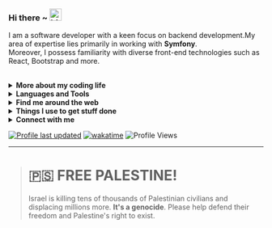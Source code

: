 ### Hi there ~ <img src="https://user-images.githubusercontent.com/1303154/88677602-1635ba80-d120-11ea-84d8-d263ba5fc3c0.gif" width="24px" alt="hi">

I am a software developer with a keen focus on backend development.My area of expertise lies primarily in working with **Symfony**.  
Moreover, I possess familiarity with diverse front-end technologies such as React, Bootstrap and more.  
<br/>


[//]: # (<!--More about my coding life-->)
<details>
<summary><strong>More about my coding life</strong></summary>
<br />

![Top Langs](https://github-readme-stats.vercel.app/api/top-langs/?username=habibun&layout=compact)
<br />

![Habibun's github stats](https://github-readme-stats.vercel.app/api?username=habibun&count_private=true&show_icons=true&theme=vue)
<br />

<img align="center" src="https://github-readme-streak-stats.herokuapp.com/?user=habibun" alt="Gift's LangStat" />  
<br />

## 🏆 GitHub Trophies

![](https://github-profile-trophy.vercel.app/?username=habibun&theme=discord&no-frame=true&no-bg=false&margin-w=4)

##
</details>


[//]: # (<!--Languages and Tools-->)
<details>
<summary><strong>Languages and Tools</strong></summary>
<br/>

**Back-end**  
<code><img height="30" src="https://upload.wikimedia.org/wikipedia/commons/2/27/PHP-logo.svg"></code>
<code><img height="30" src="https://upload.wikimedia.org/wikipedia/commons/d/d9/Node.js_logo.svg"></code>

**Front-end**  
<code><img height="30" src="https://upload.wikimedia.org/wikipedia/commons/3/33/Hypertext_markup_language.png"></code>
<code><img height="30" src="https://upload.wikimedia.org/wikipedia/commons/d/d5/CSS3_logo_and_wordmark.svg"></code>
<code><img height="30" src="https://upload.wikimedia.org/wikipedia/commons/3/3b/Javascript_Logo.png"></code>
<code><img height="30" src="https://upload.wikimedia.org/wikipedia/commons/a/a7/React-icon.svg"></code>

**Databases**  
<code><img height="30" src="https://upload.wikimedia.org/wikipedia/en/d/dd/MySQL_logo.svg"></code>
<code><img height="30" src="https://upload.wikimedia.org/wikipedia/commons/2/29/Postgresql_elephant.svg"></code>
<code><img height="30" src="https://upload.wikimedia.org/wikipedia/commons/e/eb/MongoDB_Logo.png"></code>
<code><img height="30" src="https://upload.wikimedia.org/wikipedia/commons/c/ca/MariaDB_colour_logo.svg"></code>

**Cloud Servers**  
<code><img height="30" src="https://upload.wikimedia.org/wikipedia/commons/9/93/Amazon_Web_Services_Logo.svg"></code>
<code><img height="30" src="https://upload.wikimedia.org/wikipedia/commons/f/ff/DigitalOcean_logo.svg"></code>
<code><img height="30" src="https://platform.sh/platform-logos/full/white/Platformsh_logo_white.png"></code>

**Tools**  
<code><img height="30" src="https://www.docker.com/wp-content/uploads/2022/03/horizontal-logo-monochromatic-white.png"></code>
<code><img height="30" src="https://resources.jetbrains.com/storage/products/company/brand/logos/PhpStorm_icon.png"></code>
<code><img height="30" src="https://raw.githubusercontent.com/dereknguyen269/dereknguyen269/master/images/vim.png"></code>

##
</details>


[//]: # (<!--Find me around the web-->)
<details>
<summary><strong>Find me around the web</strong></summary>
<br />

<a href="https://habibun.me/"><img src="https://github.com/habibun/habibun/raw/master/etc/think.png" align="right" height="150" /></a>

[![DEV Badge](https://img.shields.io/badge/-habibun-0A0A0A?style=flat&logo=dev.to&logoColor=white)](https://dev.to/habibun)
[![StackOverflow Badge](https://img.shields.io/badge/-habibun-FE7A16?style=flat&logo=Stack%20Overflow&logoColor=white&)](https://stackoverflow.com/users/2986944/habibun?tab=profile)
[![Instagram Badge](https://img.shields.io/badge/-Instagram-C13584?style=flat&logo=Instagram&logoColor=white)](https://www.instagram.com/HabibunNoby/ "Follow on Instagram")
[![Soundcloud Badge](https://img.shields.io/badge/-Soundcloud-FE5000?style=flat&logo=Soundcloud&logoColor=white)](https://soundcloud.com/habibunnoby)
[![Spotify Badge](https://img.shields.io/badge/-Spotify-1DB954?style=flat&logo=Spotify&logoColor=white)](https://open.spotify.com/user/aabwnuxg95e45w0kznnn08nq9 "My Spotify playlists")
[![YouTube Badge](https://img.shields.io/badge/-YouTube-FF0000?style=flat&logo=YouTube&logoColor=white)](https://www.youtube.com/@habibun/playlists "My YouTube playlists")
[![Reddit Badge](https://img.shields.io/badge/-u/habibun-FF4500?style=flat&logo=Reddit&logoColor=white)](https://www.reddit.com/user/HabibunNoby/ "Find on Reddit")

##
</details>


[//]: # (<!--Things I use to get stuff done-->)
<details>
<summary><strong>Things I use to get stuff done</strong></summary>
<ul>
    <li><b>OS:</b> Ubuntu 22.04</li>
    <li><b>Laptop: </b> Lenovo</li>
    <li><b>Browser: </b> Google Chrome</li>
    <li><b>Terminal: </b> GNOME Terminal</li>
    <li><b>Code Editor:</b> PhpStorm</li>
    <li><b>To Stay Updated:</b> Dev.to, Medium, Linkedin and Twitter</li>
</ul>
&nbsp; &nbsp; :gear: Checkout My PhpStorm Configurations <a href="https://github.com/habibun/phpstorm-settings">Here</a>

##
</details>


[//]: # (<!--Connect with me-->)
<details>
<summary><strong>Connect with me</strong></summary>
<br />

[![Gmail Badge](https://img.shields.io/badge/-Gmail-c14438?style=flat&logo=Gmail&logoColor=white)](mailto:habibun.noby@gmail.com "Connect via Email")
[![Linkedin Badge](https://img.shields.io/badge/-LinkedIn-0072b1?style=flat&logo=Linkedin&logoColor=white)](https://www.linkedin.com/in/habibun/ "Connect on LinkedIn")
[![Telegram Badge](https://img.shields.io/badge/-Telegram-0088CC?style=flat&logo=Telegram&logoColor=white)](https://t.me/HabibunNoby "Contact on Telegram")
[![Twitter Badge](https://img.shields.io/badge/-@Twitter-00acee?style=flat&logo=Twitter&logoColor=white)](https://twitter.com/intent/follow?screen_name=HabibunNoby "Follow on Twitter")
[![Messenger Badge](https://img.shields.io/badge/-Messenger-0078FF?style=flat&logo=Messenger&logoColor=white)](https://m.me/HabibunNoby "Connect on Facebook")

##
</details>


[![Profile last updated](https://img.shields.io/github/last-commit/habibun/habibun/main?label=Last%20updated&style=flat&color=blue)](https://github.com/habibun/habibun/commits)
[![wakatime](https://wakatime.com/badge/user/758dffa4-ed02-4160-82f0-b8699f55f1c8.svg)](https://wakatime.com/@758dffa4-ed02-4160-82f0-b8699f55f1c8)
![Profile Views](https://komarev.com/ghpvc/?username=habibun&color=blue)

---
> # 🇵🇸 FREE PALESTINE!
> Israel is killing tens of thousands of Palestinian civilians and displacing millions more. **It's a genocide**. Please help defend their freedom and Palestine's right to exist.

